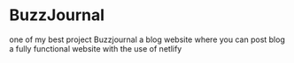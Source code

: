 # BuzzJournal
one of my best project Buzzjournal a blog website where you can post blog a fully functional website with the use of netlify

